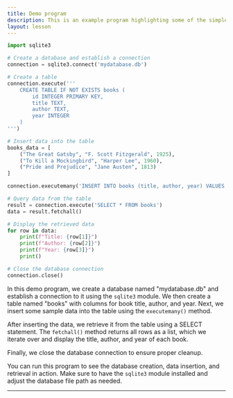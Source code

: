 ```yaml
---
title: Demo program
description: This is an example program highlighting some of the simple concepts covered in this course
layout: lesson
---
```


```python
import sqlite3

# Create a database and establish a connection
connection = sqlite3.connect('mydatabase.db')

# Create a table
connection.execute('''
    CREATE TABLE IF NOT EXISTS books (
        id INTEGER PRIMARY KEY,
        title TEXT,
        author TEXT,
        year INTEGER
    )
''')

# Insert data into the table
books_data = [
    ("The Great Gatsby", "F. Scott Fitzgerald", 1925),
    ("To Kill a Mockingbird", "Harper Lee", 1960),
    ("Pride and Prejudice", "Jane Austen", 1813)
]

connection.executemany('INSERT INTO books (title, author, year) VALUES (?, ?, ?)', books_data)

# Query data from the table
result = connection.execute('SELECT * FROM books')
data = result.fetchall()

# Display the retrieved data
for row in data:
    print(f"Title: {row[1]}")
    print(f"Author: {row[2]}")
    print(f"Year: {row[3]}")
    print()

# Close the database connection
connection.close()
```

In this demo program, we create a database named "mydatabase.db" and establish a connection to it using the `sqlite3` module. We then create a table named "books" with columns for book title, author, and year. Next, we insert some sample data into the table using the `executemany()` method.

After inserting the data, we retrieve it from the table using a SELECT statement. The `fetchall()` method returns all rows as a list, which we iterate over and display the title, author, and year of each book.

Finally, we close the database connection to ensure proper cleanup.

You can run this program to see the database creation, data insertion, and retrieval in action. Make sure to have the `sqlite3` module installed and adjust the database file path as needed.

---
